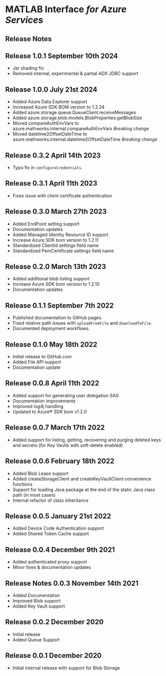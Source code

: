 # MATLAB Interface *for Azure Services*

## Release Notes

## Release 1.0.1 September 10th 2024

* Jar shading fix
* Removed internal, experimental & partial ADX JDBC support

## Release 1.0.0 July 21st 2024

* Added Azure Data Explorer support
* Increased Azure SDK BOM version to 1.2.24
* Added azure.storage.queue.QueueClient.receiveMessages
* Added azure.storage.blob.models.BlobProperties.getBlobSize
* Moved compareAuthEnvVars to azure.mathworks.internal.compareAuthEnvVars *Breaking change*
* Moved datetime2OffsetDateTime to azure.mathworks.internal.datetime2OffsetDateTime *Breaking change*

## Release 0.3.2 April 14th 2023

* Typo fix in `configureCredentials`.

## Release 0.3.1 April 11th 2023

* Fixes issue with client certificate authentication

## Release 0.3.0 March 27th 2023

* Added EndPoint setting support
* Documentation updates
* Added Managed Identity Resource ID support
* Increase Azure SDK bom version to 1.2.11
* Standardized ClientId settings field name
* Standardized PemCertificate settings field name

## Release 0.2.0 March 13th 2023

* Added additional blob listing support
* Increase Azure SDK bom version to 1.2.10
* Documentation updates

## Release 0.1.1 September 7th 2022

* Published documentation to GitHub pages.
* Fixed relative path issues with `uploadFromFile` and `downloadToFile`.
* Documented deployment workflows.

## Release 0.1.0 May 18th 2022

* Initial release to GitHub.com
* Added File API support
* Documentation update

## Release 0.0.8 April 11th 2022

* Added support for generating user delegation SAS
* Documentation improvements
* Improved log4j handling
* Updated to Azure® SDK bom v1.2.0

## Release 0.0.7 March 17th 2022

* Added support for listing, getting, recovering and purging deleted keys and
  secrets (for Key Vaults with soft-delete enabled)

## Release 0.0.6 February 18th 2022

* Added Blob Lease support
* Added createStorageClient and createKeyVaultClient convenience functions
* Support for loading Java package at the end of the static Java class path (in
  most cases)
* Internal refactor of class inheritance

## Release 0.0.5 January 21st 2022

* Added Device Code Authentication support
* Added Shared Token Cache support

## Release 0.0.4 December 9th 2021

* Added authenticated proxy support
* Minor fixes & documentation updates

## Release Notes 0.0.3 November 14th 2021

* Added Documentation
* Improved Blob support
* Added Key Vault support

## Release 0.0.2 December 2020

* Initial release
* Added Queue Support

## Release 0.0.1 December 2020

* Initial internal release with support for Blob Storage


[//]: #  (Copyright 2020-2022, The MathWorks, Inc.)
